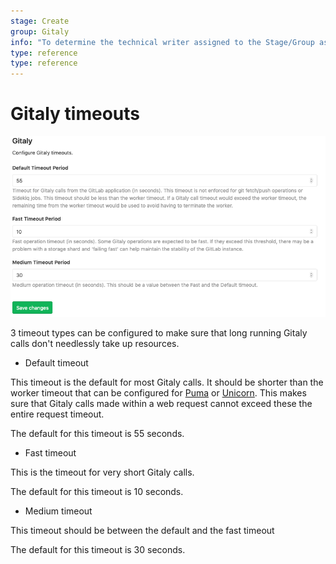 ```yaml
---
stage: Create
group: Gitaly
info: "To determine the technical writer assigned to the Stage/Group associated with this page, see https://about.gitlab.com/handbook/engineering/ux/technical-writing/#designated-technical-writers"
type: reference
type: reference
---
```


# Gitaly timeouts

![Gitaly timeouts](img/gitaly_timeouts.png)

3 timeout types can be configured to make sure that long running
Gitaly calls don't needlessly take up resources.

- Default timeout

This timeout is the default for most Gitaly calls.
It should be shorter than the worker timeout that can be configured
for
[Puma](https://docs.gitlab.com/omnibus/settings/puma.html#puma-settings)
or [Unicorn](https://docs.gitlab.com/omnibus/settings/unicorn.html).
This makes sure that Gitaly calls made within a web request cannot
exceed these the entire request timeout.

The default for this timeout is 55 seconds.

- Fast timeout

This is the timeout for very short Gitaly calls.

The default for this timeout is 10 seconds.

- Medium timeout

This timeout should be between the default and the fast timeout

The default for this timeout is 30 seconds.
